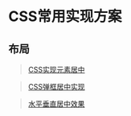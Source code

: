 # CSS常用实现方案

## 布局

> [CSS实现元素居中](知识笔记/大前端/基础/HTML+CSS/CSS/布局/居中效果/CSS实现元素居中.md)

> [CSS弹框居中实现](知识笔记/大前端/基础/HTML+CSS/CSS/布局/居中效果/CSS弹框居中实现.md)

> [水平垂直居中效果](知识笔记/大前端/基础/HTML+CSS/CSS/布局/居中效果/水平垂直居中效果.md)

